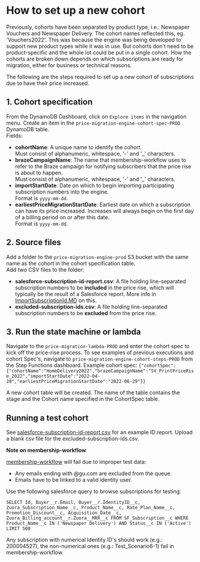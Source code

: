 # How to set up a new cohort

Previously, cohorts have been separated by product type, i.e.: Newspaper Vouchers and Newspaper Delivery.  The cohort names reflected this, eg. 'Vouchers2022'.  This was because the engine was being developed to support new product types while it was in use.  But cohorts don't need to be product-specific and the whole lot could be put in a single cohort.  How the cohorts are broken down depends on which subscriptions are ready for migration, either for business or technical reasons.

The following are the steps required to set up a new cohort of subscriptions due to have their price increased.

## 1. Cohort specification

From the DynamoDB Dashboard, click on `Explore items` in the navigation menu. Create an item in the `price-migration-engine-cohort-spec-PROD` DynamoDB table.  
Fields:
* **cohortName**: A unique name to identify the cohort.  
Must consist of alphanumeric, whitespace, '-' and '_' characters.
* **brazeCampaignName**: The name that membership-workflow uses to refer to the Braze campaign for notifying subscribers
that the price rise is about to happen.  
Must consist of alphanumeric, whitespace, '-' and '_' characters.
* **importStartDate**: Date on which to begin importing participating subscription numbers into the engine.  
Format is `yyyy-mm-dd`.
* **earliestPriceMigrationStartDate**: Earliest date on which a subscription can have its price increased.  Increases
will always begin on the first day of a billing period on or after this date.  
Format is `yyyy-mm-dd`.

## 2. Source files

Add a folder to the `price-migration-engine-prod` S3 bucket with the same name as the cohort in the cohort specification
table.  
Add two CSV files to the folder:
* **salesforce-subscription-id-report.csv**: A file holding line-separated subscription numbers to be **included** in the 
price rise, which will typically be the result of a Salesforce report. More info in [ImportSubscriptionId.MD](./ImportSubscriptionId.MD) on this. 
* **excluded-subscription-ids.csv**: A file holding line-separated subscription numbers to be **excluded** from the price 
rise.

## 3. Run the state machine or lambda

Navigate to the `price-migration-lambda-PROD` and enter the cohort spec to kick off the price-rise process. To see examples of previous executions and cohort Spec's, navigate to `price-migration-engine-cohort-steps-PROD` from the Step Functions dashboard.
Example cohort spec: `{"cohortSpec":{"cohortName":"HomeDelivery2022","brazeCampaignName":"SV_PrintPriceRise_2022","importStartDate":"2022-04-28","earliestPriceMigrationStartDate":"2022-06-29"}}`

A new cohort table will be created. The name of the table contains the stage and the Cohort name specified in the CohortSpec table. 

## Running a test cohort

See [salesforce-subscription-id-report.csv](./lambda/src/test/resources/salesforce-subscription-id-report.csv) for an example ID report. Upload a blank csv file for the excluded-subscription-ids.csv.

**Note on membership-workflow**

[membership-workflow](https://github.com/guardian/membership-workflow) will fail due to improper test data:

- Any emails ending with @gu.com are excluded from the queue.
- Emails have to be linked to a valid identity user.

Use the following salesforce query to browse subscriptions for testing:

`SELECT
    Id,
    Buyer__r.Email,
    Buyer__r.IdentityID__c,
    Zuora_Subscription_Name__c,
    Product_Name__c,
    Rate_Plan_Name__c,
    Promotion_Discount__c,
    Acquisition_Date__c,
    Zuora_Billing_account__r.Zuora__MRR__c
    FROM SF_Subscription__c
WHERE
    Product_Name__c IN ('Newspaper Delivery') AND Status__c IN ('Active')
LIMIT 500
`

Any subscription with numerical Identity ID's should work (e.g.: 200004527), the non-numerical ones (e.g.: Test_Scenario6-1) fail in membership-workflow.